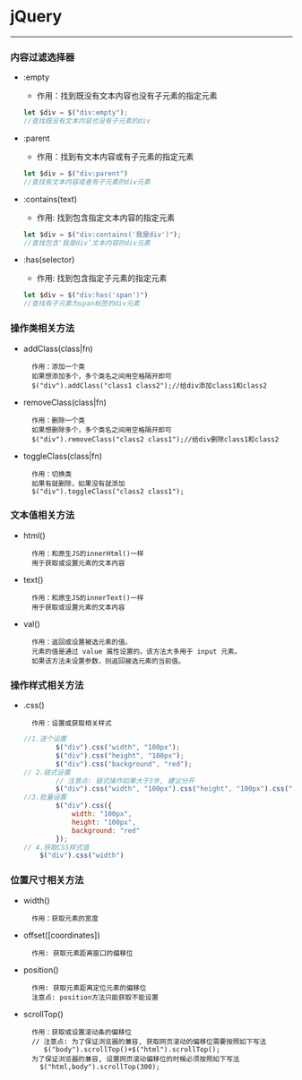 # jQuery
------
### 内容过滤选择器
+ :empty
	+ 作用：找到既没有文本内容也没有子元素的指定元素

	```JavaScript
	let $div = $("div:empty");
	//查找既没有文本内容也没有子元素的div
	```
+ :parent
	+ 作用：找到有文本内容或有子元素的指定元素

	```javascript
	let $div = $("div:parent")
	//查找有文本内容或者有子元素的div元素
	```

+ :contains(text)
	+ 作用: 找到包含指定文本内容的指定元素

	```javascript
	let $div = $("div:contains('我是div')");
	//查找包含‘我是div’文本内容的div元素
	```

+ :has(selector)
	+ 作用: 找到包含指定子元素的指定元素

	```javascript
	let $div = $("div:has('span')")
	//查找有子元素为span标签的div元素
	```

### 操作类相关方法
+ addClass(class|fn)
		
		作用：添加一个类
		如果想添加多个，多个类名之间用空格隔开即可
		$("div").addClass("class1 class2");//给div添加class1和class2

+ removeClass(class|fn)
		
		作用：删除一个类
		如果想删除多个，多个类名之间用空格隔开即可
		$("div").removeClass("class2 class1");//给div删除class1和class2

+ toggleClass(class|fn)
		
		作用：切换类
		如果有就删除，如果没有就添加
		$("div").toggleClass("class2 class1");

### 文本值相关方法
+ html()
	
		作用：和原生JS的innerHtml()一样
		用于获取或设置元素的文本内容

+ text()

		作用：和原生JS的innerText()一样
		用于获取或设置元素的文本内容

+ val()
		
		作用：返回或设置被选元素的值。
		元素的值是通过 value 属性设置的。该方法大多用于 input 元素。
		如果该方法未设置参数，则返回被选元素的当前值。

### 操作样式相关方法
+ .css()
		
		作用：设置或获取相关样式

	```javascript
	//1.逐个设置
            $("div").css("width", "100px");
            $("div").css("height", "100px");
            $("div").css("background", "red");
	// 2.链式设置
            // 注意点: 链式操作如果大于3步, 建议分开
            $("div").css("width", "100px").css("height", "100px").css("background", "blue");
	//3.批量设置
            $("div").css({
                width: "100px",
                height: "100px",
                background: "red"
            });
	// 4.获取CSS样式值
		$("div").css("width")
	```

### 位置尺寸相关方法
+ width()
		
		作用：获取元素的宽度
+ offset([coordinates])

		作用: 获取元素距离窗口的偏移位
+ position()

		作用: 获取元素距离定位元素的偏移位
		注意点: position方法只能获取不能设置
+ scrollTop()

		作用：获取或设置滚动条的偏移位
		// 注意点: 为了保证浏览器的兼容, 获取网页滚动的偏移位需要按照如下写法
           $("body").scrollTop()+$("html").scrollTop();
		为了保证浏览器的兼容, 设置网页滚动偏移位的时候必须按照如下写法
          $("html,body").scrollTop(300);
